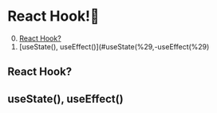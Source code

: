 # React Hook!🌂

0. [React Hook?](#React-Hook)
1. [useState(), useEffect()](#useState(%29,-useEffect(%29)

## React Hook?

## useState(), useEffect()
